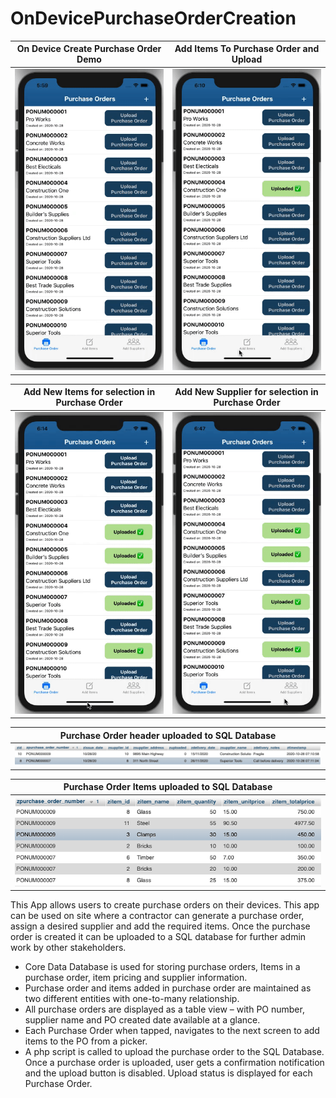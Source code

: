 # OnDevicePurchaseOrderCreation

On Device Create Purchase Order Demo | Add Items To Purchase Order and Upload
------------ | -------------
![](https://github.com/chetanmn9/OnDevicePurchaseOrderCreation/blob/master/App%20Demo/Demo_Create_Purchase_Order.gif) | ![](https://github.com/chetanmn9/OnDevicePurchaseOrderCreation/blob/master/App%20Demo/Demo_Add_Item_To_PO_Upload.gif)

Add New Items for selection in Purchase Order | Add New Supplier for selection in Purchase Order
------------ | -------------
![](https://github.com/chetanmn9/OnDevicePurchaseOrderCreation/blob/master/App%20Demo/Demo_Add_Items.gif) | ![](https://github.com/chetanmn9/OnDevicePurchaseOrderCreation/blob/master/App%20Demo/Demo_Add_Suppliers.gif)

Purchase Order header uploaded to SQL Database  |
------------ |
![](https://github.com/chetanmn9/OnDevicePurchaseOrderCreation/blob/master/App%20Demo/PurchaseOrderHeader.png) |

Purchase Order Items uploaded to SQL Database  |
------------ |
![](https://github.com/chetanmn9/OnDevicePurchaseOrderCreation/blob/master/App%20Demo/PurchaseOrderItems.png) |

This App allows users to create purchase orders on their devices.  This app can be used on site where a contractor can generate a purchase order, assign a desired supplier and add the required items. Once the purchase order is created it can be uploaded to a SQL database for further admin work by other stakeholders.

* Core Data Database is used for storing purchase orders, Items in a purchase order, item pricing and supplier information.
*	Purchase order and items added in purchase order are maintained as two different entities with one-to-many relationship.
*	All purchase orders are displayed as a table view – with PO number, supplier name and PO created date available at a glance.
* Each Purchase Order when tapped, navigates to the next screen to add items to the PO from a picker.
*	A php script is called to upload the purchase order to the SQL Database. Once a purchase order is uploaded, user gets a confirmation notification and the upload button is disabled. Upload status is displayed for each Purchase Order.
